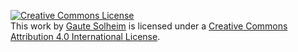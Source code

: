 <p align="center">

<a rel="license" href="http://creativecommons.org/licenses/by/4.0/"><img alt="Creative Commons License" style="border-width:0" src="https://i.creativecommons.org/l/by/4.0/88x31.png" /></a><br />This work by <a xmlns:cc="http://creativecommons.org/ns#" href="http://gautesolheim.com" property="cc:attributionName" rel="cc:attributionURL">Gaute Solheim</a> is licensed under a <a rel="license" href="http://creativecommons.org/licenses/by/4.0/">Creative Commons Attribution 4.0 International License</a>.

</p>
